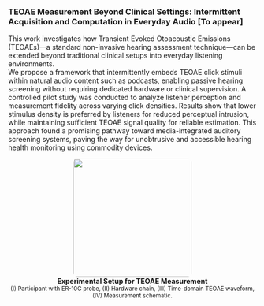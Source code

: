 ### TEOAE Measurement Beyond Clinical Settings: Intermittent Acquisition and Computation in Everyday Audio [To appear]

This work investigates how Transient Evoked Otoacoustic Emissions (TEOAEs)—a standard non-invasive hearing assessment technique—can be extended beyond traditional clinical setups into everyday listening environments.  
We propose a framework that intermittently embeds TEOAE click stimuli within natural audio content such as podcasts, enabling passive hearing screening without requiring dedicated hardware or clinical supervision.
A controlled pilot study was conducted to analyze listener perception and measurement fidelity across varying click densities. Results show that lower stimulus density is preferred by listeners for reduced perceptual intrusion, while maintaining sufficient TEOAE signal quality for reliable estimation. This approach found a promising pathway toward media-integrated auditory screening systems, paving the way for unobtrusive and accessible hearing health monitoring using commodity devices.

<p align="center">
  <a href="/assets/paper_img/teoae/teoae.png">
    <img src="/assets/paper_img/teoae/teoae.png" style="width:25vw; border-radius:8px;"/>
  </a>
  <br>
  <b>Experimental Setup for TEOAE Measurement</b><br>
  <small>(I) Participant with ER-10C probe, (II) Hardware chain, (III) Time-domain TEOAE waveform, (IV) Measurement schematic.</small>
</p>
